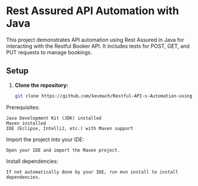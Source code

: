 # Rest Assured API Automation with Java

This project demonstrates API automation using Rest Assured in Java for interacting with the Restful Booker API. It includes tests for POST, GET, and PUT requests to manage bookings.

## Setup

1. **Clone the repository:**

   ```bash
   git clone https://github.com/kevmach/Restful-API-s-Automation-using-RestAssured-Java.git
   
   
Prerequisites:

    Java Development Kit (JDK) installed
    Maven installed
    IDE (Eclipse, IntelliJ, etc.) with Maven support

Import the project into your IDE:

    Open your IDE and import the Maven project.

Install dependencies:

    If not automatically done by your IDE, run mvn install to install dependencies.
